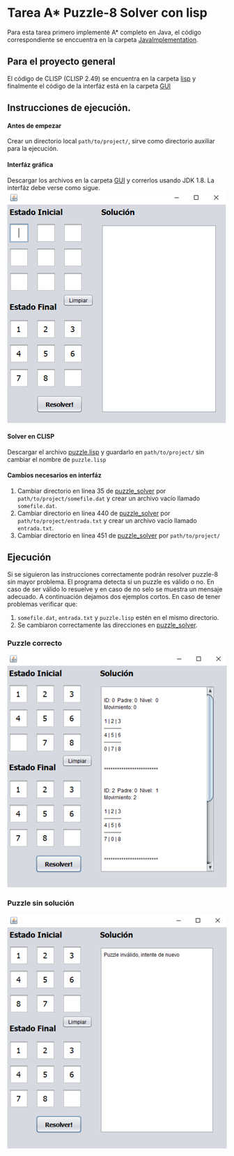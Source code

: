 # Tarea A* Puzzle-8 Solver con lisp

Para esta tarea primero implementé A* completo en Java, el código correspondiente se enccuentra en la carpeta 
[JavaImplementation](https://github.com/FranciscoBuru/Inteligencia_Artificial/tree/main/Tareas/A*/JavaImplementation). 

## Para el proyecto general
El código de CLISP (CLISP 2.49) se encuentra en la carpeta [lisp](https://github.com/FranciscoBuru/Inteligencia_Artificial/tree/main/Tareas/A*/lisp) y finalmente el código de 
la interfáz está en la carpeta [GUI](https://github.com/FranciscoBuru/Inteligencia_Artificial/tree/main/Tareas/A*/GUI)

## Instrucciones de ejecución.

#### Antes de empezar
Crear un directorio local `path/to/project/`, sirve como directorio auxiliar para la ejecución.
#### Interfáz gráfica
  Descargar los archivos en la carpeta [GUI](https://github.com/FranciscoBuru/Inteligencia_Artificial/tree/main/Tareas/A*/GUI) y correrlos usando JDK 1.8. La interfáz debe 
  verse como sigue. ![image](media/1.PNG)
#### Solver en CLISP
 Descargar el archivo [puzzle.lisp](https://github.com/FranciscoBuru/Inteligencia_Artificial/blob/main/Tareas/A*/lisp/puzzle.lisp) y guardarlo en `path/to/project/` sin cambiar 
 el nombre de `puzzle.lisp`
#### Cambios necesarios en interfáz
  1. Cambiar directorio en línea 35 de [puzzle_solver](https://github.com/FranciscoBuru/Inteligencia_Artificial/blob/main/Tareas/A*/GUI/puzzle_solver.java)
    por `path/to/project/somefile.dat` y crear un archivo vacío llamado `somefile.dat`.
  2.  Cambiar directorio en línea 440 de [puzzle_solver](https://github.com/FranciscoBuru/Inteligencia_Artificial/blob/main/Tareas/A*/GUI/puzzle_solver.java)
     por `path/to/project/entrada.txt` y crear un archivo vacío llamado `entrada.txt`.
  3.  Cambiar directorio en línea 451 de [puzzle_solver](https://github.com/FranciscoBuru/Inteligencia_Artificial/blob/main/Tareas/A*/GUI/puzzle_solver.java)
 por  `path/to/project/`
 
## Ejecución
Si se siguieron las instrucciones correctamente podrán resolver puzzle-8 sin mayor problema. El programa detecta si un puzzle es válido o no. En caso de ser válido lo resuelve
y en caso de no selo se muestra un mensaje adecuado. A continuación dejamos dos ejemplos cortos. En caso de tener problemas verificar que:
1. `somefile.dat`, `entrada.txt` y `puzzle.lisp` estén en el mismo directorio.
2. Se cambiaron correctamente las direcciones en [puzzle_solver](https://github.com/FranciscoBuru/Inteligencia_Artificial/blob/main/Tareas/A*/GUI/puzzle_solver.java).
### Puzzle correcto
![image](media/2.PNG)
### Puzzle sin solución
![image](media/3.PNG)
